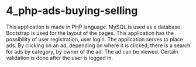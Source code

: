 # 4_php-ads-buying-selling

This application is made in PHP language. MySQL is used as a database. Bootstrap is used for the layout of the pages. This application has the possibility of user registration, user login. The application serves to place ads. By clicking on an ad, depending on where it is clicked, there is a search for ads by category, by owner of the ad. The ad can be viewed. Certain validation is done after the user is logged in.
